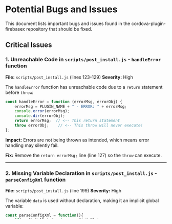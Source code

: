 # Potential Bugs and Issues

This document lists important bugs and issues found in the cordova-plugin-firebasex repository that should be fixed.

## Critical Issues

### 1. Unreachable Code in `scripts/post_install.js` - `handleError` function
**File:** `scripts/post_install.js` (lines 123-129)
**Severity:** High

The `handleError` function has unreachable code due to a `return` statement before `throw`:

```javascript
const handleError = function (errorMsg, errorObj) {
    errorMsg = PLUGIN_NAME + " - ERROR: " + errorMsg;
    console.error(errorMsg);
    console.dir(errorObj);
    return errorMsg;  // <-- This return statement
    throw errorObj;    // <-- This throw will never execute!
};
```

**Impact:** Errors are not being thrown as intended, which means error handling may silently fail.

**Fix:** Remove the `return errorMsg;` line (line 127) so the `throw` can execute.

---

### 2. Missing Variable Declaration in `scripts/post_install.js` - `parseConfigXml` function
**File:** `scripts/post_install.js` (line 199)
**Severity:** High

The variable `data` is used without declaration, making it an implicit global variable:

```javascript
const parseConfigXml = function(){
    if(configXmlData) return configXmlData;
    try{
        data = parseXmlFileToJson(configXmlPath);  // <-- Missing 'const' or 'let'
        configXmlData = data.xml;
        return configXmlData;
    }catch (e){
        console.warn("Failed to parse config.xml: " + e.message);
    }
};
```

**Impact:** Creates an implicit global variable which is a JavaScript anti-pattern and can cause unexpected behavior in strict mode.

**Fix:** Add `const` before `data` on line 199: `const data = parseXmlFileToJson(configXmlPath);`

---

## Medium Priority Issues

### 3. Potential Race Condition in `src/android/FirebasePlugin.java` - Synchronized Block
**File:** `src/android/FirebasePlugin.java` (lines 3828-3833, 3843-3850)
**Severity:** Medium

The code synchronizes on the class object (`FirebasePlugin.class`) rather than an instance lock:

```java
synchronized (FirebasePlugin.class) {
    if (pendingGlobalJS == null) {
        pendingGlobalJS = new ArrayList<>();
    }
    pendingGlobalJS.add(jsString);
}
```

**Impact:** Synchronizing on the class object means all instances of the plugin share the same lock, which could cause performance issues if multiple plugin instances exist. Additionally, `pendingGlobalJS` appears to be an instance variable, but it's being synchronized using a class lock.

**Fix:** Consider using a dedicated instance lock object or synchronizing on `this` if `pendingGlobalJS` is an instance variable. Also verify if `pendingGlobalJS` should be static or instance-level.

---

### 4. Missing Return Value in `README.md` - Documentation Error
**File:** `README.md` (logError example)
**Severity:** Low-Medium

The `window.onerror` example doesn't return a value, which means the error will propagate to the browser's default error handler:

```javascript
window.onerror = function (errorMsg, url, line, col, error) {
    // ... error handling code ...
    // Missing return statement!
};
```

**Impact:** The browser will still display the error in the console even after it's been logged to Firebase, which may confuse developers.

**Fix:** Add `return true;` at the end of the `window.onerror` function to prevent the error from propagating to the default handler. Document this behavior.

---

### 5. Inconsistent Variable Declaration in `scripts/lib/utilities.js`
**File:** `scripts/lib/utilities.js` (lines 124, 127)
**Severity:** Low

The code mixes `const` and `var` for loop variables:

```javascript
for(const pluginId in packageJSON.cordova.plugins){
    if(pluginId === Utilities.getPluginId()){
        for(const varName in packageJSON.cordova.plugins[pluginId]){
            var varValue = packageJSON.cordova.plugins[pluginId][varName];  // <-- uses 'var'
            pluginVariables[varName] = varValue;
        }
    }
}
```

**Impact:** Inconsistent code style, though not a functional bug.

**Fix:** Change `var varValue` to `const varValue` for consistency.

---

## Low Priority / Code Quality Issues

### 6. Empty Catch Block in `scripts/lib/utilities.js` - `copyKey` function
**File:** `scripts/lib/utilities.js` (lines 150-152)
**Severity:** Low

```javascript
try{
    var destinationPath = platform.dest;
    var folder = destinationPath.substring(0, destinationPath.lastIndexOf('/'));
    fs.ensureDirSync(folder);
    fs.writeFileSync(path.resolve(destinationPath), contents);
}catch(e){
    // skip  <-- Empty catch block with just a comment
}
```

**Impact:** Silent failures make debugging difficult. If the file write fails, there's no indication of why.

**Fix:** At minimum, log the error. Better yet, handle it appropriately or re-throw if it should propagate.

---

### 7. Potential Null Pointer in `scripts/ios/before_plugin_install.js`
**File:** `scripts/ios/before_plugin_install.js` (line 16)
**Severity:** Low

```javascript
version = execSync('pod --version', {encoding: 'utf8'}).match(/(\d+\.\d+\.\d+)/)[1];
```

**Impact:** If the regex doesn't match, `.match()` returns `null`, and accessing `[1]` will throw a TypeError. While the catch block handles this, the error message would be confusing.

**Fix:** Check if match result is null before accessing array index, or provide a more specific error message.

---

### 8. Missing Null Check in `scripts/lib/utilities.js` - `parsePackageJson`
**File:** `scripts/lib/utilities.js` (lines 122-131)
**Severity:** Low

```javascript
var packageJSON = Utilities.parsePackageJson();
if(packageJSON.cordova && packageJSON.cordova.plugins){
    // ... code that accesses packageJSON.cordova.plugins
}
```

**Impact:** If `parsePackageJson()` returns `{}` (which it does when package.json doesn't exist), this code works fine. However, there's a subtle assumption that should be documented.

**Fix:** This is actually handled correctly, but could benefit from a comment explaining the behavior.

---

## Summary

**Critical fixes needed:**
1. Remove unreachable code in `handleError` function (post_install.js)
2. Add missing variable declaration in `parseConfigXml` (post_install.js)

**Important improvements:**
3. Fix synchronization strategy in FirebasePlugin.java
4. Add return value to window.onerror example in README.md

**Code quality improvements:**
5. Make variable declarations consistent
6. Add error logging to empty catch blocks
7. Add null checks for regex matches

These issues range from critical bugs that prevent proper error handling to code quality improvements that make the codebase more maintainable and robust.
